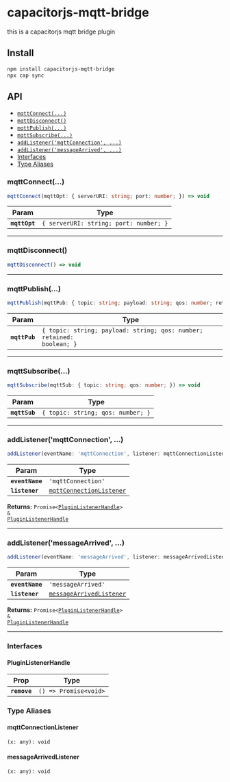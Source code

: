 # capacitorjs-mqtt-bridge

this is a capacitorjs mqtt bridge plugin

## Install

```bash
npm install capacitorjs-mqtt-bridge
npx cap sync
```

## API

<docgen-index>

* [`mqttConnect(...)`](#mqttconnect)
* [`mqttDisconnect()`](#mqttdisconnect)
* [`mqttPublish(...)`](#mqttpublish)
* [`mqttSubscribe(...)`](#mqttsubscribe)
* [`addListener('mqttConnection', ...)`](#addlistenermqttconnection)
* [`addListener('messageArrived', ...)`](#addlistenermessagearrived)
* [Interfaces](#interfaces)
* [Type Aliases](#type-aliases)

</docgen-index>

<docgen-api>
<!--Update the source file JSDoc comments and rerun docgen to update the docs below-->

### mqttConnect(...)

```typescript
mqttConnect(mqttOpt: { serverURI: string; port: number; }) => void
```

| Param         | Type                                              |
| ------------- | ------------------------------------------------- |
| **`mqttOpt`** | <code>{ serverURI: string; port: number; }</code> |

--------------------


### mqttDisconnect()

```typescript
mqttDisconnect() => void
```

--------------------


### mqttPublish(...)

```typescript
mqttPublish(mqttPub: { topic: string; payload: string; qos: number; retained: boolean; }) => void
```

| Param         | Type                                                                             |
| ------------- | -------------------------------------------------------------------------------- |
| **`mqttPub`** | <code>{ topic: string; payload: string; qos: number; retained: boolean; }</code> |

--------------------


### mqttSubscribe(...)

```typescript
mqttSubscribe(mqttSub: { topic: string; qos: number; }) => void
```

| Param         | Type                                         |
| ------------- | -------------------------------------------- |
| **`mqttSub`** | <code>{ topic: string; qos: number; }</code> |

--------------------


### addListener('mqttConnection', ...)

```typescript
addListener(eventName: 'mqttConnection', listener: mqttConnectionListener) => Promise<PluginListenerHandle> & PluginListenerHandle
```

| Param           | Type                                                                      |
| --------------- | ------------------------------------------------------------------------- |
| **`eventName`** | <code>'mqttConnection'</code>                                             |
| **`listener`**  | <code><a href="#mqttconnectionlistener">mqttConnectionListener</a></code> |

**Returns:** <code>Promise&lt;<a href="#pluginlistenerhandle">PluginListenerHandle</a>&gt; & <a href="#pluginlistenerhandle">PluginListenerHandle</a></code>

--------------------


### addListener('messageArrived', ...)

```typescript
addListener(eventName: 'messageArrived', listener: messageArrivedListener) => Promise<PluginListenerHandle> & PluginListenerHandle
```

| Param           | Type                                                                      |
| --------------- | ------------------------------------------------------------------------- |
| **`eventName`** | <code>'messageArrived'</code>                                             |
| **`listener`**  | <code><a href="#messagearrivedlistener">messageArrivedListener</a></code> |

**Returns:** <code>Promise&lt;<a href="#pluginlistenerhandle">PluginListenerHandle</a>&gt; & <a href="#pluginlistenerhandle">PluginListenerHandle</a></code>

--------------------


### Interfaces


#### PluginListenerHandle

| Prop         | Type                                      |
| ------------ | ----------------------------------------- |
| **`remove`** | <code>() =&gt; Promise&lt;void&gt;</code> |


### Type Aliases


#### mqttConnectionListener

<code>(x: any): void</code>


#### messageArrivedListener

<code>(x: any): void</code>

</docgen-api>
